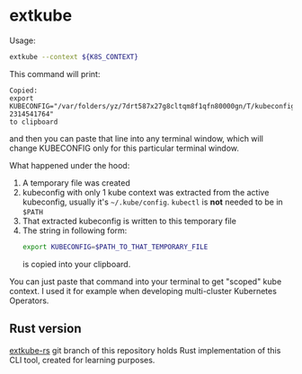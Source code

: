 # extkube

Usage:
```bash
extkube --context ${K8S_CONTEXT}
```

This command will print:
```
Copied:
export KUBECONFIG="/var/folders/yz/7drt587x27g8cltqm8f1qfn80000gn/T/kubeconfig-2314541764"
to clipboard
```

and then you can paste that line into any terminal window, which will change KUBECONFIG only for this particular terminal window.

What happened under the hood:
1. A temporary file was created
2. kubeconfig with only 1 kube context was extracted from the active kubeconfig, usually it's `~/.kube/config`. `kubectl` is **not** needed to be in `$PATH`
3. That extracted kubeconfig is written to this temporary file
4. The string in following form:
    ```bash
    export KUBECONFIG=$PATH_TO_THAT_TEMPORARY_FILE
    ```
    is copied into your clipboard.

You can just paste that command into your terminal to get "scoped" kube context. I used it for example when developing multi-cluster Kubernetes Operators.

## Rust version

[extkube-rs](https://github.com/aerfio/extkube/tree/extkube-rs) git branch of this repository holds Rust implementation of this CLI tool, created for learning purposes.
